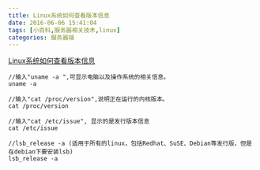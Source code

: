 ```yaml
---
title: Linux系统如何查看版本信息
date: 2016-06-06 15:41:04
tags: [小百科,服务器相关技术,linux]
categories: 服务器端
---
```


[Linux系统如何查看版本信息](http://jingyan.baidu.com/article/7908e85c725159af481ad2f7.html)

```
//输入"uname -a ",可显示电脑以及操作系统的相关信息。
uname -a

//输入"cat /proc/version",说明正在运行的内核版本。
cat /proc/version

//输入"cat /etc/issue", 显示的是发行版本信息
cat /etc/issue

//lsb_release -a (适用于所有的linux，包括Redhat、SuSE、Debian等发行版，但是在debian下要安装lsb)
lsb_release -a 
```